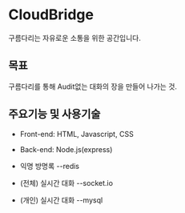 # CloudBridge

구름다리는 자유로운 소통을 위한 공간입니다.


## 목표

구름다리를 통해 Audit없는 대화의 장을 만들어 나가는 것.




## 주요기능 및 사용기술
* Front-end: HTML, Javascript, CSS
* Back-end: Node.js(express)

* 익명 방명록
	--redis

* (전체) 실시간 대화
	--socket.io

* (개인) 실시간 대화
	--mysql
